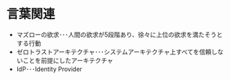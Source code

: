 # 言葉関連

- マズローの欲求･･･人間の欲求が5段階あり、徐々に上位の欲求を満たそうとする行動
- ゼロトラストアーキテクチャ･･･システムアーキテクチャ上すべてを信頼しないことを前提にしたアーキテクチャ
- IdP･･･Identity Provider